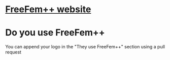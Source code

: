 # [FreeFem++ website](https://freefem.github.io/FreeFem-website/)

# Do you use FreeFem++

You can append your logo in the "They use FreeFem++" section using a pull request
